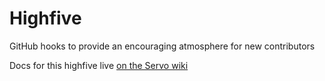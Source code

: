 Highfive
========

GitHub hooks to provide an encouraging atmosphere for new contributors

Docs for this highfive live [on the Servo
wiki](https://github.com/servo/servo/wiki/Highfive)

